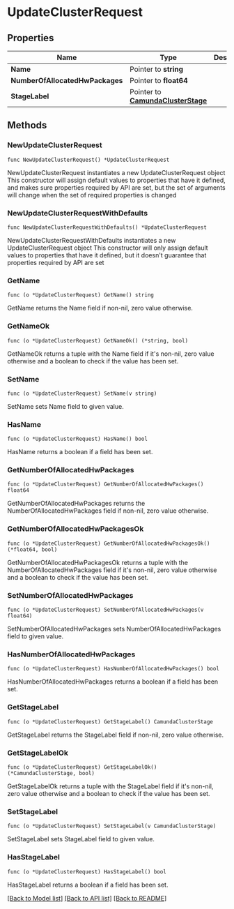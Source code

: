 # UpdateClusterRequest

## Properties

Name | Type | Description | Notes
------------ | ------------- | ------------- | -------------
**Name** | Pointer to **string** |  | [optional] 
**NumberOfAllocatedHwPackages** | Pointer to **float64** |  | [optional] 
**StageLabel** | Pointer to [**CamundaClusterStage**](CamundaClusterStage.md) |  | [optional] 

## Methods

### NewUpdateClusterRequest

`func NewUpdateClusterRequest() *UpdateClusterRequest`

NewUpdateClusterRequest instantiates a new UpdateClusterRequest object
This constructor will assign default values to properties that have it defined,
and makes sure properties required by API are set, but the set of arguments
will change when the set of required properties is changed

### NewUpdateClusterRequestWithDefaults

`func NewUpdateClusterRequestWithDefaults() *UpdateClusterRequest`

NewUpdateClusterRequestWithDefaults instantiates a new UpdateClusterRequest object
This constructor will only assign default values to properties that have it defined,
but it doesn't guarantee that properties required by API are set

### GetName

`func (o *UpdateClusterRequest) GetName() string`

GetName returns the Name field if non-nil, zero value otherwise.

### GetNameOk

`func (o *UpdateClusterRequest) GetNameOk() (*string, bool)`

GetNameOk returns a tuple with the Name field if it's non-nil, zero value otherwise
and a boolean to check if the value has been set.

### SetName

`func (o *UpdateClusterRequest) SetName(v string)`

SetName sets Name field to given value.

### HasName

`func (o *UpdateClusterRequest) HasName() bool`

HasName returns a boolean if a field has been set.

### GetNumberOfAllocatedHwPackages

`func (o *UpdateClusterRequest) GetNumberOfAllocatedHwPackages() float64`

GetNumberOfAllocatedHwPackages returns the NumberOfAllocatedHwPackages field if non-nil, zero value otherwise.

### GetNumberOfAllocatedHwPackagesOk

`func (o *UpdateClusterRequest) GetNumberOfAllocatedHwPackagesOk() (*float64, bool)`

GetNumberOfAllocatedHwPackagesOk returns a tuple with the NumberOfAllocatedHwPackages field if it's non-nil, zero value otherwise
and a boolean to check if the value has been set.

### SetNumberOfAllocatedHwPackages

`func (o *UpdateClusterRequest) SetNumberOfAllocatedHwPackages(v float64)`

SetNumberOfAllocatedHwPackages sets NumberOfAllocatedHwPackages field to given value.

### HasNumberOfAllocatedHwPackages

`func (o *UpdateClusterRequest) HasNumberOfAllocatedHwPackages() bool`

HasNumberOfAllocatedHwPackages returns a boolean if a field has been set.

### GetStageLabel

`func (o *UpdateClusterRequest) GetStageLabel() CamundaClusterStage`

GetStageLabel returns the StageLabel field if non-nil, zero value otherwise.

### GetStageLabelOk

`func (o *UpdateClusterRequest) GetStageLabelOk() (*CamundaClusterStage, bool)`

GetStageLabelOk returns a tuple with the StageLabel field if it's non-nil, zero value otherwise
and a boolean to check if the value has been set.

### SetStageLabel

`func (o *UpdateClusterRequest) SetStageLabel(v CamundaClusterStage)`

SetStageLabel sets StageLabel field to given value.

### HasStageLabel

`func (o *UpdateClusterRequest) HasStageLabel() bool`

HasStageLabel returns a boolean if a field has been set.


[[Back to Model list]](../README.md#documentation-for-models) [[Back to API list]](../README.md#documentation-for-api-endpoints) [[Back to README]](../README.md)


